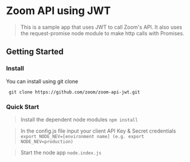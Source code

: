 # Zoom API using JWT

> This is a sample app that uses JWT to call Zoom's API. It also uses the request-promise node module to make http calls with Promises. 

## Getting Started

### Install

You can install using git clone

` git clone https://github.com/zoom/zoom-api-jwt.git`

### Quick Start

> Install the dependent node modules
``` npm install ```

> In the config.js file input your client API Key & Secret credentials
``` export NODE_NEV=[environment name] (e.g. export NODE_NEV=production) ```

> Start the node app
``` node.index.js ```

